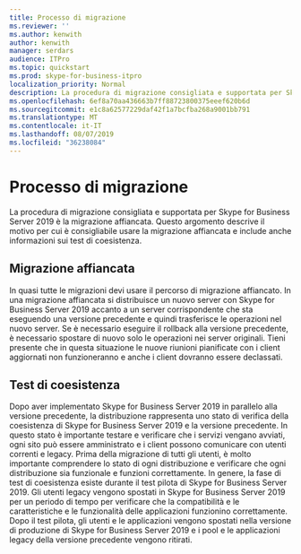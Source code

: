 ```yaml
---
title: Processo di migrazione
ms.reviewer: ''
ms.author: kenwith
author: kenwith
manager: serdars
audience: ITPro
ms.topic: quickstart
ms.prod: skype-for-business-itpro
localization_priority: Normal
description: La procedura di migrazione consigliata e supportata per Skype for Business Server 2019 è la migrazione affiancata. Questo argomento descrive il motivo per cui è consigliabile usare la migrazione affiancata e include anche informazioni sui test di coesistenza.
ms.openlocfilehash: 6ef8a70aa436663b7ff88723800375eeef620b6d
ms.sourcegitcommit: e1c8a62577229daf42f1a7bcfba268a9001bb791
ms.translationtype: MT
ms.contentlocale: it-IT
ms.lasthandoff: 08/07/2019
ms.locfileid: "36238084"
---
```

# <a name="migration-process"></a>Processo di migrazione

La procedura di migrazione consigliata e supportata per Skype for Business Server 2019 è la migrazione affiancata. Questo argomento descrive il motivo per cui è consigliabile usare la migrazione affiancata e include anche informazioni sui test di coesistenza.
  
## <a name="side-by-side-migration"></a>Migrazione affiancata

In quasi tutte le migrazioni devi usare il percorso di migrazione affiancato. In una migrazione affiancata si distribuisce un nuovo server con Skype for Business Server 2019 accanto a un server corrispondente che sta eseguendo una versione precedente e quindi trasferisce le operazioni nel nuovo server. Se è necessario eseguire il rollback alla versione precedente, è necessario spostare di nuovo solo le operazioni nei server originali. Tieni presente che in questa situazione le nuove riunioni pianificate con i client aggiornati non funzioneranno e anche i client dovranno essere declassati.
  
## <a name="coexistence-testing"></a>Test di coesistenza

Dopo aver implementato Skype for Business Server 2019 in parallelo alla versione precedente, la distribuzione rappresenta uno stato di verifica della coesistenza di Skype for Business Server 2019 e la versione precedente. In questo stato è importante testare e verificare che i servizi vengano avviati, ogni sito può essere amministrato e i client possono comunicare con utenti correnti e legacy. Prima della migrazione di tutti gli utenti, è molto importante comprendere lo stato di ogni distribuzione e verificare che ogni distribuzione sia funzionale e funzioni correttamente. In genere, la fase di test di coesistenza esiste durante il test pilota di Skype for Business Server 2019. Gli utenti legacy vengono spostati in Skype for Business Server 2019 per un periodo di tempo per verificare che la compatibilità e le caratteristiche e le funzionalità delle applicazioni funzionino correttamente. Dopo il test pilota, gli utenti e le applicazioni vengono spostati nella versione di produzione di Skype for Business Server 2019 e i pool e le applicazioni legacy della versione precedente vengono ritirati.
  
